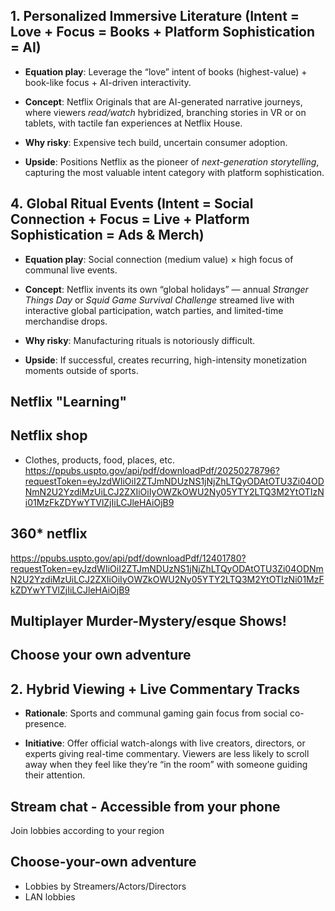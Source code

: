 ## **1. Personalized Immersive Literature (Intent = Love + Focus = Books + Platform Sophistication = AI)**

- **Equation play**: Leverage the “love” intent of books (highest-value) + book-like focus + AI-driven interactivity.
    
- **Concept**: Netflix Originals that are AI-generated narrative journeys, where viewers _read/watch_ hybridized, branching stories in VR or on tablets, with tactile fan experiences at Netflix House.
    
- **Why risky**: Expensive tech build, uncertain consumer adoption.
    
- **Upside**: Positions Netflix as the pioneer of _next-generation storytelling_, capturing the most valuable intent category with platform sophistication.

## 4. **Global Ritual Events (Intent = Social Connection + Focus = Live + Platform Sophistication = Ads & Merch)**

- **Equation play**: Social connection (medium value) × high focus of communal live events.
    
- **Concept**: Netflix invents its own “global holidays” — annual _Stranger Things Day_ or _Squid Game Survival Challenge_ streamed live with interactive global participation, watch parties, and limited-time merchandise drops.
    
- **Why risky**: Manufacturing rituals is notoriously difficult.
    
- **Upside**: If successful, creates recurring, high-intensity monetization moments outside of sports.

## Netflix "Learning"

## Netflix shop
- Clothes, products, food, places, etc.
https://ppubs.uspto.gov/api/pdf/downloadPdf/20250278796?requestToken=eyJzdWIiOiI2ZTJmNDUzNS1jNjZhLTQyODAtOTU3Zi04ODNmN2U2YzdiMzUiLCJ2ZXIiOiIyOWZkOWU2Ny05YTY2LTQ3M2YtOTIzNi01MzFkZDYwYTVlZjIiLCJleHAiOjB9

## 360* netflix
https://ppubs.uspto.gov/api/pdf/downloadPdf/12401780?requestToken=eyJzdWIiOiI2ZTJmNDUzNS1jNjZhLTQyODAtOTU3Zi04ODNmN2U2YzdiMzUiLCJ2ZXIiOiIyOWZkOWU2Ny05YTY2LTQ3M2YtOTIzNi01MzFkZDYwYTVlZjIiLCJleHAiOjB9

## Multiplayer Murder-Mystery/esque Shows!
## Choose your own adventure

## 2. **Hybrid Viewing + Live Commentary Tracks**

- **Rationale**: Sports and communal gaming gain focus from social co-presence.
    
- **Initiative**: Offer official watch-alongs with live creators, directors, or experts giving real-time commentary. Viewers are less likely to scroll away when they feel like they’re “in the room” with someone guiding their attention.


## Stream chat - Accessible from your phone
Join lobbies according to your region

## Choose-your-own adventure
- Lobbies by Streamers/Actors/Directors
- LAN lobbies

